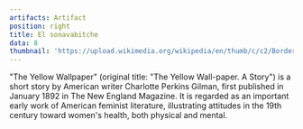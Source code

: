 ```yaml
---
artifacts: Artifact
position: right
title: El sonavabitche
data: 8
thumbnail: 'https://upload.wikimedia.org/wikipedia/en/thumb/c/c2/Borderlands_La_Frontera_%28Anzaldua_book%29.jpg/220px-Borderlands_La_Frontera_%28Anzaldua_book%29.jpg'
---
```


"The Yellow Wallpaper" (original title: "The Yellow Wall-paper. A Story") is a short story by American writer Charlotte Perkins Gilman, first published in January 1892 in The New England Magazine. It is regarded as an important early work of American feminist literature, illustrating attitudes in the 19th century toward women's health, both physical and mental.